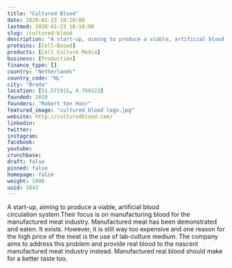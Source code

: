 ```yaml
---
title: "Cultured Blood"
date: 2020-01-23 18:10:00
lastmod: 2020-01-23 18:10:00
slug: /cultured-blood
description: "A start-up, aiming to produce a viable, artificial blood circulation&nbsp;system.Their focus is on manufacturing blood for the manufactured meat industry. Manufactured meat has been demonstrated and eaten. It exists. However, it is still way too expensive and one reason for the high price of the meat is the use of lab-culture medium. The company aims to address this problem and provide real blood to the nascent manufactured meat industry instead. Manufactured real blood should make for a better taste&nbsp;too."
proteins: [Cell-Based]
products: [Cell Culture Media]
business: [Production]
finance_type: []
country: "Netherlands"
country_code: "NL"
city: "Breda"
location: [51.571915, 4.768323]
founded: 2019
founders: "Robert ten Hoor"
featured_image: "cultured blood logo.jpg"
website: http://culturedblood.com/
linkedin: 
twitter: 
instagram: 
facebook: 
youtube: 
crunchbase: 
draft: false
pinned: false
homepage: false
weight: 5000
uuid: 5843
---
```

A start-up, aiming to produce a viable, artificial blood circulation&nbsp;system.Their focus is on manufacturing blood for the manufactured meat industry. Manufactured meat has been demonstrated and eaten. It exists. However, it is still way too expensive and one reason for the high price of the meat is the use of lab-culture medium. The company aims to address this problem and provide real blood to the nascent manufactured meat industry instead. Manufactured real blood should make for a better taste&nbsp;too.
